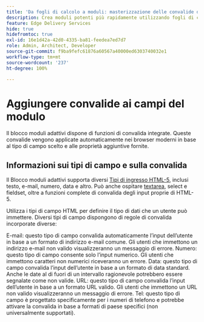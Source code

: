 ```yaml
---
title: 'Da fogli di calcolo a moduli: masterizzazione delle convalide dei campi del blocco moduli adattivi'
description: Crea moduli potenti più rapidamente utilizzando fogli di calcolo e campi blocco moduli adattivi. Questa guida consente di creare convalide personalizzate per i campi di blocco dei moduli EDS.
feature: Edge Delivery Services
hide: true
hidefromtoc: true
exl-id: 16e1d42a-42d0-4335-ba81-feedea7ed7d7
role: Admin, Architect, Developer
source-git-commit: f9ba9fefc61876a60567a40000ed6303740032e1
workflow-type: tm+mt
source-wordcount: '237'
ht-degree: 100%

---
```


# Aggiungere convalide ai campi del modulo

Il blocco moduli adattivi dispone di funzioni di convalida integrate. Queste convalide vengono applicate automaticamente nei browser moderni in base al tipo di campo scelto e alle proprietà aggiuntive fornite.

## Informazioni sui tipi di campo e sulla convalida

Il Blocco moduli adattivi supporta diversi [Tipi di ingresso HTML-5](https://developer.mozilla.org/en-US/docs/Web/HTML/Element/input#input_types), inclusi testo, e-mail, numero, data e altro. Può anche ospitare [textarea](https://developer.mozilla.org/en-US/docs/Web/HTML/Element/textarea), select e fieldset, oltre a funzioni complete di convalida degli input proprie di HTML-5.

Utilizza i tipi di campo HTML per definire il tipo di dati che un utente può immettere. Diversi tipi di campo dispongono di regole di convalida incorporate diverse:

E-mail: questo tipo di campo convalida automaticamente l’input dell’utente in base a un formato di indirizzo e-mail comune. Gli utenti che immettono un indirizzo e-mail non valido visualizzeranno un messaggio di errore.
Numero: questo tipo di campo consente solo l’input numerico. Gli utenti che immettono caratteri non numerici riceveranno un errore.
Data: questo tipo di campo convalida l’input dell’utente in base a un formato di data standard. Anche le date al di fuori di un intervallo ragionevole potrebbero essere segnalate come non valide.
URL: questo tipo di campo convalida l’input dell’utente in base a un formato URL valido. Gli utenti che immettono un URL non valido visualizzeranno un messaggio di errore.
Tel: questo tipo di campo è progettato specificamente per i numeri di telefono e potrebbe attivare la convalida in base a formati di paese specifici (non universalmente supportati).




